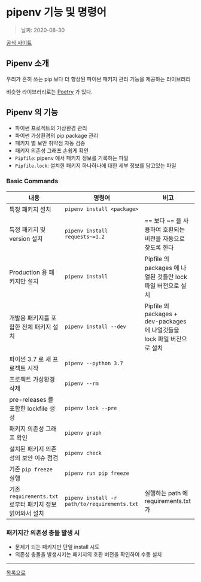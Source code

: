 # pipenv 기능 및 명령어

> 날짜: 2020-08-30

[공식 사이트](https://pipenv.pypa.io/en/latest/)

## Pipenv 소개

우리가 흔히 쓰는 pip 보다 더 향상된 파이썬 패키지 관리 기능을 제공하는 라이브러리

비슷한 라이브러리로는 [Poetry](https://python-poetry.org/) 가 있다.


## Pipenv 의 기능
- 파이썬 프로젝트의 가상환경 관리
- 파이썬 가상환경의 pip package 관리
- 패키지 별 보안 취약점 자동 검증
- 패키지 의존성 그래프 손쉽게 확인
- `Pipfile`: pipenv 에서 패키지 정보를 기록하는 파일
- `Pipfile.lock`: 설치한 패키지 하나하나에 대한 세부 정보를 담고있는 파일

### Basic Commands

내용 | 명령어 | 비고
--- | --- | ---
특정 패키지 설치 | `pipenv install <package>` | 
특정 패키지 및 version 설치  | `pipenv install requests~=1.2` | == 보다 ~= 을 사용하여 호환되는 버전을 자동으로 찾도록 한다
Production 용 패키지만 설치 | `pipenv install` | Pipfile 의 packages 에 나열된 것들만 lock 파일 버전으로 설치
개발용 패키지를 포함한 전체 패키지 설치 | `pipenv install --dev` | Pipfile 의 packages + dev-packages 에 나열것들을 lock 파일 버전으로 설치
파이썬 3.7 로 새 프로젝트 시작 | `pipenv --python 3.7` | 
프로젝트 가상환경 삭제 | `pipenv --rm` |
pre-releases 를 포함한 lockfile 생성 | `pipenv lock --pre` |
패키지 의존성 그래프 확인 | `pipenv graph` |
설치된 패키지 의존성의 보안 이슈 점검 | `pipenv check` |
기존 `pip freeze` 실행 | `pipenv run pip freeze` |
기존 `requirements.txt` 로부터 패키지 정보 읽어와서 설치 | `pipenv install -r path/to/requirements.txt` | 실행하는 path 에 requirements.txt 가 


### 패키지간 의존성 충돌 발생 시

- 문제가 되는 패키지만 단일 install 시도
- 의존성 충돌을 발생시키는 패키지의 호환 버전을 확인하여 수동 설치


---

[목록으로](https://shiwoo-park.github.io/blog/kor)
